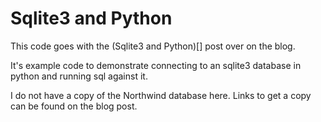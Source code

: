 # Sqlite3 and Python

This code goes with the (Sqlite3 and Python)[] post over on the blog.

It's example code to demonstrate connecting to an sqlite3 database in python and running sql against it.

I do not have a copy of the Northwind database here. Links to get a copy can be found on the blog post.
